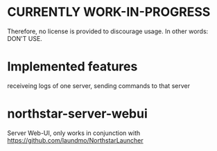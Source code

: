 # CURRENTLY WORK-IN-PROGRESS

Therefore, no license is provided to discourage usage. In other words: DON'T USE.

# Implemented features

receiveing logs of one server, sending commands to that server

# northstar-server-webui

Server Web-UI, only works in conjunction with https://github.com/laundmo/NorthstarLauncher
